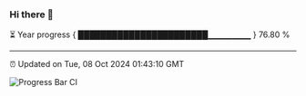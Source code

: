 ### Hi there 👋

⏳ Year progress { ███████████████████████▁▁▁▁▁▁▁ } 76.80 %

---

⏰ Updated on Tue, 08 Oct 2024 01:43:10 GMT

![Progress Bar CI](https://github.com/ZhaoGui/ZhaoGui/workflows/Progress%20Bar%20CI/badge.svg)
